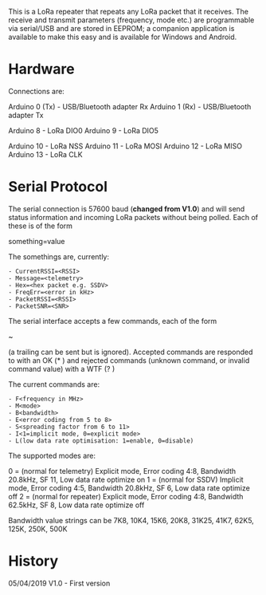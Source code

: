 This is a LoRa repeater that repeats any LoRa packet that it receives.  The receive and transmit parameters (frequency, mode etc.) are programmable via serial/USB and are stored in EEPROM; a companion application is available to make this easy and is available for Windows and Android.

Hardware
========

Connections are:

Arduino 0 (Tx) - USB/Bluetooth adapter Rx
Arduino 1 (Rx) - USB/Bluetooth adapter Tx

Arduino  8 - LoRa DIO0
Arduino  9 - LoRa DIO5

Arduino 10 - LoRa NSS
Arduino 11 - LoRa MOSI
Arduino 12 - LoRa MISO
Arduino 13 - LoRa CLK

Serial Protocol
===============

The serial connection is 57600 baud (**changed from V1.0**) and will send status information and incoming LoRa packets without being polled.  Each of these is of the form

something=value<CR><LF>

The somethings are, currently:

	- CurrentRSSI=<RSSI>
	- Message=<telemetry>
	- Hex=<hex packet e.g. SSDV>
	- FreqErr=<error in kHz>
	- PacketRSSI=<RSSI>
	- PacketSNR=<SNR>

The serial interface accepts a few commands, each of the form

~<command><value><CR>

(a trailing <LF> can be sent but is ignored).  Accepted commands are responded to with an OK (* <CR> <LF>) and rejected commands (unknown command, or invalid command value) with a WTF (? <CR> <LF>)

The current commands are:

	- F<frequency in MHz>
	- M<mode>
	- B<bandwidth>
	- E<error coding from 5 to 8>
	- S<spreading factor from 6 to 11>
	- I<1=implicit mode, 0=explicit mode>
	- L(low data rate optimisation: 1=enable, 0=disable)
	
The supported modes are:

0 = (normal for telemetry)  Explicit mode, Error coding 4:8, Bandwidth 20.8kHz, SF 11, Low data rate optimize on
1 = (normal for SSDV)       Implicit mode, Error coding 4:5, Bandwidth 20.8kHz,  SF 6, Low data rate optimize off
2 = (normal for repeater)   Explicit mode, Error coding 4:8, Bandwidth 62.5kHz,  SF 8, Low data rate optimize off	

Bandwidth value strings can be 7K8, 10K4, 15K6, 20K8, 31K25, 41K7, 62K5, 125K, 250K, 500K

History
=======
				
05/04/2019	V1.0	- First version

